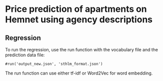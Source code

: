 # Price prediction of apartments on Hemnet using agency descriptions

## Regression

To run the regression, use the run function with the vocabulary file and the prediction data file:

```
#run('output_new.json', 'sthlm_format.json')
```

The run function can use either tf-idf or Word2Vec for word embedding.
